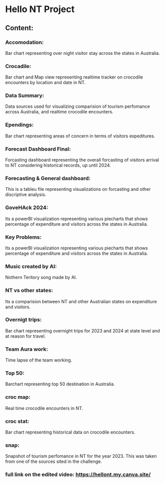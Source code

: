 
# Hello NT Project
## Content:
### Accomodation: 
Bar chart representing over night visitor stay across the states in Australia.
### Crocadile: 
Bar chart and Map view representing realtime tracker on crocodile encounters by location and date in NT.
### Data Summary: 
Data sources used for visualizing comparision of tourism perfomance across Australia, and realtime crocodile encounters.
### Ependings: 
Bar chart representing areas of concern in terms of visitors expeditures.
### Forecast Dashboard Final: 
Forcasting dashboard representing the overall forcasting of visitors arrival to NT considering historical records, up until 2024.
### Forecasting & General dashboard: 
This is a tableu file representing visualizations on forcasting and other discriptive analysis.
### GoveHAck 2024: 
Its a powerBI visualization representing various piecharts that shows percentage of expenditure and visitors across the states in Australia.
### Key Problems: 
Its a powerBI visualization representing various piecharts that shows percentage of expenditure and visitors across the states in Australia.
### Music created by AI: 
Nothern Teritory song made by AI.
### NT vs other states: 
Its a comparision between NT and other Australian states on expenditure and visitors.
### Overnigt trips: 
Bar chart representing overnight trips for 2023 and 2024 at state level and at reason for travel.
### Team Aura work: 
Time lapse of the team working.
### Top 50: 
Barchart representing top 50 destination in Australia.
### croc map: 
Real time crocodile encounters in NT.
### croc stat: 
Bar chart representing historical data on crocodile encounters.
### snap: 
Snapshot of tourism perfomance in NT for the year 2023. This was taken from one of the sources sited in the challenge.
### full link on the edited video: https://hellont.my.canva.site/
